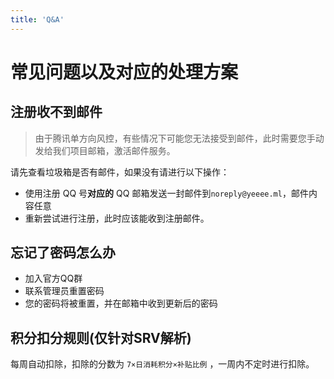 ```yaml
---
title: 'Q&A'
---
```


# 常见问题以及对应的处理方案

## 注册收不到邮件

> 由于腾讯单方向风控，有些情况下可能您无法接受到邮件，此时需要您手动发给我们项目邮箱，激活邮件服务。

请先查看垃圾箱是否有邮件，如果没有请进行以下操作：

- 使用注册 QQ 号**对应的** QQ 邮箱发送一封邮件到`noreply@yeeee.ml`，邮件内容任意
- 重新尝试进行注册，此时应该能收到注册邮件。

## 忘记了密码怎么办

* 加入官方QQ群
* 联系管理员重置密码
* 您的密码将被重置，并在邮箱中收到更新后的密码

## 积分扣分规则(仅针对SRV解析)

每周自动扣除，扣除的分数为 `7×日消耗积分×补贴比例` ，一周内不定时进行扣除。
